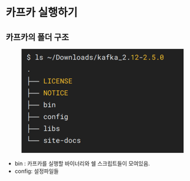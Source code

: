 # 카프카 실행하기

## 카프카의 폴더 구조

<figure><img src="../../../.gitbook/assets/image.png" alt=""><figcaption></figcaption></figure>

* bin : 카프카를 실행할 바이너리와 쉘 스크립트들이 모여있음.
* config: 설정파일들



